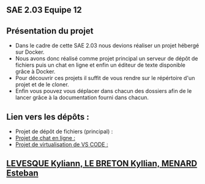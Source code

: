 ## SAE 2.03 Equipe 12

## Présentation du projet

* Dans le cadre de cette SAE 2.03 nous devions réaliser un projet hébergé sur Docker.
* Nous avons donc réalisé comme projet principal un serveur de dépôt de fichiers puis un chat en ligne et enfin un éditeur de texte disponible grâce à Docker.
* Pour découvrir ces projets il suffit de vous rendre sur le répértoire d'un projet et de le cloner.
* Enfin vous pouvez vous déplacer dans chacun des dossiers afin de le lancer grâce à la documentation fourni dans chacun.

## Lien vers les dépôts :

* Projet de dépôt de fichiers (principal) : <a href="https://github.com/IKLSI/docker-sae-203-equipe12-depot">
* Projet de chat en ligne : <a href="https://github.com/IKLSI/docker-sae-203-equipe12-depot">
* Projet de virtualisation de VS CODE : <a href="https://github.com/IKLSI/docker-sae-203-equipe12-vscode">

## LEVESQUE Kyliann, LE BRETON Kyllian, MENARD Esteban